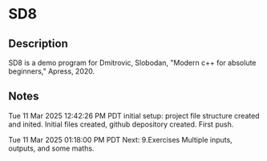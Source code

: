 # SD8
## Description
SD8 is a demo program for Dmitrovic, Slobodan, "Modern c++ for absolute
beginners," Apress, 2020.
## Notes

Tue 11 Mar 2025 12:42:26 PM PDT
initial setup: project file structure created and inited. Initial files
created, github depository created. First push.


Tue 11 Mar 2025 01:18:00 PM PDT
Next: 9.Exercises 
    Multiple inputs, outputs, and some maths. 
